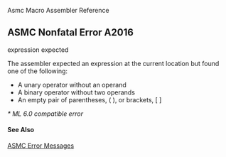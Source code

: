 Asmc Macro Assembler Reference

## ASMC Nonfatal Error A2016

expression expected

The assembler expected an expression at the current location but found one of the following:

- A unary operator without an operand
- A binary operator without two operands
- An empty pair of parentheses, ( ), or brackets, [ ]

_* ML 6.0 compatible error_

#### See Also

[ASMC Error Messages](readme.md)